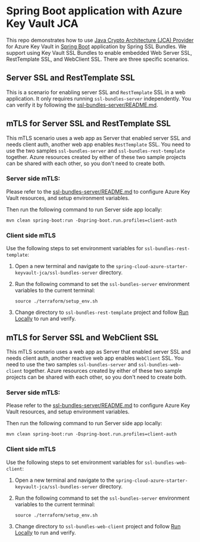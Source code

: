 # Spring Boot application with Azure Key Vault JCA

This repo demonstrates how to use [Java Crypto Architecture (JCA) Provider] for Azure Key Vault in [Spring Boot] application by Spring SSL Bundles. We support using Key Vault SSL Bundles to enable embedded Web Server SSL, RestTemplate SSL, and WebClient SSL. There are three specific scenarios.

[Java Crypto Architecture (JCA) Provider]: https://github.com/Azure/azure-sdk-for-java/tree/main/sdk/keyvault/azure-security-keyvault-jca
[Spring Boot]: https://spring.io/projects/spring-boot

## Server SSL and RestTemplate SSL

This is a scenario for enabling server SSL and `RestTemplate` SSL in a web application. It only requires running `ssl-bundles-server` independently. You can verify it by following the [ssl-bundles-server/README.md](ssl-bundles-server/README.md).

## mTLS for Server SSL and RestTemplate SSL

This mTLS scenario uses a web app as Server that enabled server SSL and needs client auth, another web app enables `RestTemplate` SSL. You need to use the two samples `ssl-bundles-server` and `ssl-bundles-rest-template` together. Azure resources created by either of these two sample projects can be shared with each other, so you don't need to create both.

### Server side mTLS:

Please refer to the [ssl-bundles-server/README.md](ssl-bundles-server/README.md) to configure Azure Key Vault resources, and setup environment variables.

Then run the following command to run Server side app locally:

```shell
mvn clean spring-boot:run -Dspring-boot.run.profiles=client-auth
```

### Client side mTLS

Use the following steps to set environment variables for `ssl-bundles-rest-template`:

1. Open a new terminal and navigate to the `spring-cloud-azure-starter-keyvault-jca/ssl-bundles-server` directory.
2. Run the following command to set the `ssl-bundles-server` environment variables to the current terminal:
   
   ```shell
   source ./terraform/setup_env.sh
   ```


3. Change directory to `ssl-bundles-rest-template` project and follow [Run Locally](ssl-bundles-rest-template/README.md/#run-locally) to run and verify.

## mTLS for Server SSL and WebClient SSL

This mTLS scenario uses a web app as Server that enabled server SSL and needs client auth, another reactive web app enables `WebClient` SSL. You need to use the two samples `ssl-bundles-server` and `ssl-bundles-web-client` together. Azure resources created by either of these two sample projects can be shared with each other, so you don't need to create both.

### Server side mTLS:

Please refer to the [ssl-bundles-server/README.md](ssl-bundles-server/README.md) to configure Azure Key Vault resources, and setup environment variables.

Then run the following command to run Server side app locally:

```shell
mvn clean spring-boot:run -Dspring-boot.run.profiles=client-auth
```

### Client side mTLS

Use the following steps to set environment variables for `ssl-bundles-web-client`:

1. Open a new terminal and navigate to the `spring-cloud-azure-starter-keyvault-jca/ssl-bundles-server` directory.
2. Run the following command to set the `ssl-bundles-server` environment variables to the current terminal:

   ```shell
   source ./terraform/setup_env.sh
   ```


3. Change directory to `ssl-bundles-web-client` project and follow [Run Locally](ssl-bundles-web-client/README.md/#run-locally) to run and verify.

